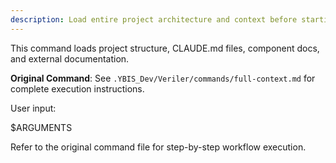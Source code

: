 ```yaml
---
description: Load entire project architecture and context before starting work
---
```


This command loads project structure, CLAUDE.md files, component docs, and external documentation.

**Original Command**: See `.YBIS_Dev/Veriler/commands/full-context.md` for complete execution instructions.

User input:

$ARGUMENTS

Refer to the original command file for step-by-step workflow execution.
